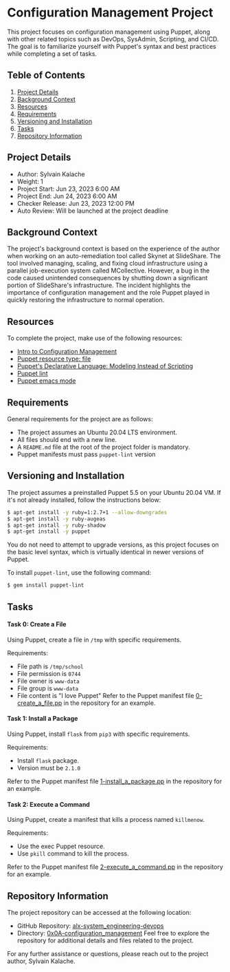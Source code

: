 # Configuration Management Project

This project focuses on configuration management using Puppet, along with other related topics such as DevOps, SysAdmin, Scripting, and CI/CD. The goal is to familiarize yourself with Puppet's syntax and best practices while completing a set of tasks.

## Teble of Contents
1. [Project Details](#Project-Details)
2. [Background Context](#Background-Context)
3. [Resources](#Resources)
4. [Requirements](#Requirements)
5. [Versioning and Installation](#Versioning-and-Installation)
6. [Tasks](#Tasks)
7. [Repository Information](#Repository-Information)

## Project Details

- Author: Sylvain Kalache
- Weight: 1
- Project Start: Jun 23, 2023 6:00 AM
- Project End: Jun 24, 2023 6:00 AM
- Checker Release: Jun 23, 2023 12:00 PM
- Auto Review: Will be launched at the project deadline

## Background Context

The project's background context is based on the experience of the author when working on an auto-remediation tool called Skynet at SlideShare. The tool involved managing, scaling, and fixing cloud infrastructure using a parallel job-execution system called MCollective. However, a bug in the code caused unintended consequences by shutting down a significant portion of SlideShare's infrastructure. The incident highlights the importance of configuration management and the role Puppet played in quickly restoring the infrastructure to normal operation.

## Resources

To complete the project, make use of the following resources:

- [Intro to Configuration Management](https://www.digitalocean.com/community/tutorials/an-introduction-to-configuration-management)
- [Puppet resource type: file](https://www.puppet.com/docs/puppet/5.5/types/file.html)
- [Puppet's Declarative Language: Modeling Instead of Scripting](https://www.puppet.com/docs/puppet/5.5/types/file.html)
- [Puppet lint](https://www.puppet.com/blog)
- [Puppet emacs mode](http://puppet-lint.com/)

## Requirements

General requirements for the project are as follows:

- The project assumes an Ubuntu 20.04 LTS environment.
- All files should end with a new line.
- A `README.md` file at the root of the project folder is mandatory.
- Puppet manifests must pass `puppet-lint` version

## Versioning and Installation

The project assumes a preinstalled Puppet 5.5 on your Ubuntu 20.04 VM. If it's not already installed, follow the instructions below:

```bash
$ apt-get install -y ruby=1:2.7+1 --allow-downgrades
$ apt-get install -y ruby-augeas
$ apt-get install -y ruby-shadow
$ apt-get install -y puppet
```
You do not need to attempt to upgrade versions, as this project focuses on the basic level syntax, which is virtually identical in newer versions of Puppet.

To install `puppet-lint`, use the following command:

```bash
$ gem install puppet-lint
```
## Tasks
#### Task 0: Create a File
Using Puppet, create a file in `/tmp` with specific requirements.

Requirements:
* File path is `/tmp/school`
* File permission is `0744`
* File owner is `www-data`
* File group is `www-data`
* File content is "I love Puppet"
Refer to the Puppet manifest file [0-create_a_file.pp](./0-create_a_file.pp) in the repository for an example.
#### Task 1: Install a Package
Using Puppet, install `flask` from `pip3` with specific requirements.

Requirements:

* Install `flask` package.
* Version must be `2.1.0`

Refer to the Puppet manifest file [1-install_a_package.pp](./1-install_a_package.pp) in the repository for an example.

#### Task 2: Execute a Command
Using Puppet, create a manifest that kills a process named `killmenow`.

Requirements:

* Use the exec Puppet resource.
* Use `pkill` command to kill the process.

Refer to the Puppet manifest file [2-execute_a_command.pp](./2-execute_a_command.pp) in the repository for an example.

## Repository Information
The project repository can be accessed at the following location:
* GitHub Repository: [alx-system_engineering-devops](/.alx-system_engineering-devops)
* Directory: [0x0A-configuration_management](./0x0A-configuration_management)
Feel free to explore the repository for additional details and files related to the project.

For any further assistance or questions, please reach out to the project author, Sylvain Kalache.
